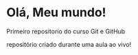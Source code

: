 # Olá, Meu mundo!
 Primeiro repositorio do curso Git e GitHub

repositório criado durante uma aula ao vivo!

